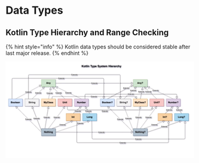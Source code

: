 # Data Types

## Kotlin Type Hierarchy and Range Checking

{% hint style="info" %}
Kotlin data types should be considered stable after last major release.
{% endhint %}

![Kotlin data types](../assets/images/kotlin_data_types.png)

